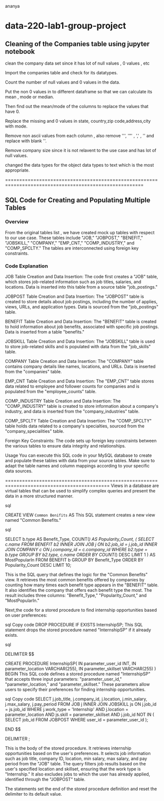 ananya
# data-220-lab1-group-project 

## Cleaning of the Companies table using jupyter notebook

clean the company data set since it has lot of null values , 0 values , etc

Import the companies table and check for its datatypes.

Count the number of null values and 0 values in the data.

Put the non 0 values in to different dataframe so that we can calculate its mean , mode or median.

Then find out the mean/mode of the columns to replace the values that have 0.

Replace the missing and 0 values in state, country,zip code,address,city with mode.

Remove non ascii values from each column , also remove '\'',  '"'  , ','  , '' and replace with blank ''.

Remove company size since it is not relavent to the use case and has lot of null values.

changed the data types for the object data types to text which is the most appropriate.

=======================================================================================================
## SQL Code for Creating and Populating Multiple Tables
### Overview
From the original tables list , we have created mock up tables with respect to our use case.
These tables include "JOB," "JOBPOST," "BENEFIT," "JOBSKILL," "COMPANY," "EMP_CNT," "COMP_INDUSTRY," and "COMP_SPCLTY." The tables are interconnected using foreign key constraints.

### Code Explanation

JOB Table Creation and Data Insertion: The code first creates a "JOB" table, which stores job-related information such as job titles, salaries, and locations. Data is inserted into this table from a source table  "job_postings."

JOBPOST Table Creation and Data Insertion: The "JOBPOST" table is created to store details about job postings, including the number of applies, views, URLs, and application types. Data is sourced from the "job_postings" table.

BENEFIT Table Creation and Data Insertion: The "BENEFIT" table is created to hold information about job benefits, associated with specific job postings. Data is inserted from a table  "benefits."

JOBSKILL Table Creation and Data Insertion: The "JOBSKILL" table is used to store job-related skills and is populated with data from the "job_skills" table.

COMPANY Table Creation and Data Insertion: The "COMPANY" table contains company details like names, locations, and URLs. Data is inserted from the "companies" table.

EMP_CNT Table Creation and Data Insertion: The "EMP_CNT" table stores data related to employee and follower counts for companies and is populated from the "employee_counts" table.

COMP_INDUSTRY Table Creation and Data Insertion: The "COMP_INDUSTRY" table is created to store information about a company's industry, and data is inserted from the "company_industries" table.

COMP_SPCLTY Table Creation and Data Insertion: The "COMP_SPCLTY" table holds data related to a company's specialties, sourced from the "company_specialities" table.

Foreign Key Constraints: The code sets up foreign key constraints between the various tables to ensure data integrity and relationships.

Usage
You can execute this SQL code in your MySQL database to create and populate these tables with data from your source tables. Make sure to adapt the table names and column mappings according to your specific data sources.

===========================================================================================
Views in a database are virtual tables that can be used to simplify complex queries and present the data in a more structured manner.

sql

CREATE VIEW `Common Benifits` AS
This SQL statement creates a new view named "Common Benefits."


sql

SELECT 
    b.type AS Benefit_Type, 
    COUNT(*) AS Popularity_Count,
    (
        SELECT c.name 
        FROM BENEFIT b2
        INNER JOIN JOB j ON b2.job_id = j.job_id
        INNER JOIN COMPANY c ON j.company_id = c.company_id
        WHERE b2.type = b.type
        GROUP BY b2.type, c.name
        ORDER BY COUNT(*) DESC
        LIMIT 1
    ) AS MostPopularIn 
FROM BENEFIT b
GROUP BY Benefit_Type
ORDER BY Popularity_Count DESC
LIMIT 10;



This is the SQL query that defines the logic for the "Common Benefits" view. It retrieves the most common benefits offered by companies by counting how many times each benefit type appears in the "BENEFIT" table. It also identifies the company that offers each benefit type the most. The result includes three columns: "Benefit_Type," "Popularity_Count," and "MostPopularIn."

Next,the code for a stored procedure to find internship opportunities based on user preferences:

sql
Copy code
DROP PROCEDURE IF EXISTS InternshipSP;
This SQL statement drops the stored procedure named "InternshipSP" if it already exists.

sql

DELIMITER $$

CREATE PROCEDURE InternshipSP(
    IN parameter_user_id INT,
    IN parameter_location VARCHAR(255),
    IN parameter_skillset VARCHAR(255)
)
BEGIN
This SQL code defines a stored procedure named "InternshipSP" that accepts three input parameters: "parameter_user_id," "parameter_location," and "parameter_skillset." These parameters allow users to specify their preferences for finding internship opportunities.

sql
Copy code
SELECT
    j.job_title,
    j.company_id,
    j.location,
    j.min_salary,
    j.max_salary,
    j.pay_period
FROM
    JOB j
INNER JOIN
    JOBSKILL js ON j.job_id = js.job_id
WHERE
    j.work_type = 'Internship'
    AND j.location = parameter_location
    AND js.skill = parameter_skillset
    AND j.job_id NOT IN (
        SELECT job_id FROM JOBPOST WHERE user_id = parameter_user_id
    );

END $$

DELIMITER ;

This is the body of the stored procedure. It retrieves internship opportunities based on the user's preferences. It selects job information such as job title, company ID, location, min salary, max salary, and pay period from the "JOB" table. The query filters job results based on the user's specified location and skillset, ensuring that the work type is "Internship." It also excludes jobs to which the user has already applied, identified through the "JOBPOST" table.

The statements set the end of the stored procedure definition and reset the delimiter to its default value.
